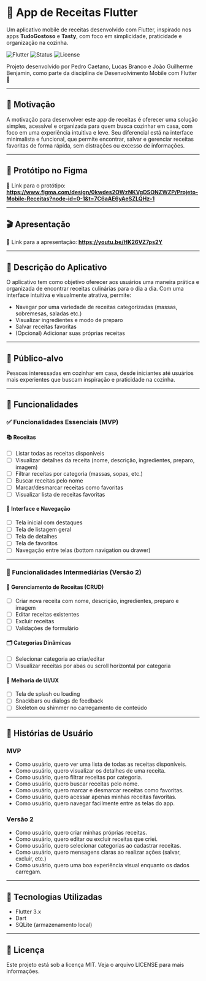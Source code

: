 # 📱 App de Receitas Flutter

Um aplicativo mobile de receitas desenvolvido com Flutter, inspirado nos apps **TudoGostoso** e **Tasty**, com foco em simplicidade, praticidade e organização na cozinha.

![Flutter](https://img.shields.io/badge/Flutter-v3.x-blue?logo=flutter)
![Status](https://img.shields.io/badge/status-em%20desenvolvimento-yellow)
![License](https://img.shields.io/badge/license-MIT-green)

Projeto desenvolvido por Pedro Caetano, Lucas Branco e João Guilherme Benjamin, como parte da disciplina de Desenvolvimento Mobile com Flutter 🚀

---

## 🧠 Motivação

A motivação para desenvolver este app de receitas é oferecer uma solução simples, acessível e organizada para quem busca cozinhar em casa, com foco em uma experiência intuitiva e leve. Seu diferencial está na interface minimalista e funcional, que permite encontrar, salvar e gerenciar receitas favoritas de forma rápida, sem distrações ou excesso de informações.

---

## 📌 Protótipo no Figma

📎 Link para o protótipo: **https://www.figma.com/design/0kwdes2OWzNKVgDSONZWZP/Projeto-Mobile-Receitas?node-id=0-1&t=7C6aAE6yAeSZLQHz-1**

---

## 🎬 Apresentação

📎 Link para a apresentação: **https://youtu.be/HK26VZ7ps2Y**

---

## 📄 Descrição do Aplicativo

O aplicativo tem como objetivo oferecer aos usuários uma maneira prática e organizada de encontrar receitas culinárias para o dia a dia. Com uma interface intuitiva e visualmente atrativa, permite:

- Navegar por uma variedade de receitas categorizadas (massas, sobremesas, saladas etc.)
- Visualizar ingredientes e modo de preparo
- Salvar receitas favoritas
- (Opcional) Adicionar suas próprias receitas

---

## 👥 Público-alvo

Pessoas interessadas em cozinhar em casa, desde iniciantes até usuários mais experientes que buscam inspiração e praticidade na cozinha.

---

## 🧩 Funcionalidades

### ✅ Funcionalidades Essenciais (MVP)

#### 📚 Receitas
- [ ] Listar todas as receitas disponíveis
- [ ] Visualizar detalhes da receita (nome, descrição, ingredientes, preparo, imagem)
- [ ] Filtrar receitas por categoria (massas, sopas, etc.)
- [ ] Buscar receitas pelo nome
- [ ] Marcar/desmarcar receitas como favoritas
- [ ] Visualizar lista de receitas favoritas

#### 🧭 Interface e Navegação
- [ ] Tela inicial com destaques
- [ ] Tela de listagem geral
- [ ] Tela de detalhes
- [ ] Tela de favoritos
- [ ] Navegação entre telas (bottom navigation ou drawer)

---

### 🔄 Funcionalidades Intermediárias (Versão 2)

#### 📝 Gerenciamento de Receitas (CRUD)
- [ ] Criar nova receita com nome, descrição, ingredientes, preparo e imagem
- [ ] Editar receitas existentes
- [ ] Excluir receitas
- [ ] Validações de formulário

#### 🗂️ Categorias Dinâmicas
- [ ] Selecionar categoria ao criar/editar
- [ ] Visualizar receitas por abas ou scroll horizontal por categoria

#### 🎨 Melhoria de UI/UX
- [ ] Tela de splash ou loading
- [ ] Snackbars ou dialogs de feedback
- [ ] Skeleton ou shimmer no carregamento de conteúdo

---

## 📌 Histórias de Usuário

### MVP
- Como usuário, quero ver uma lista de todas as receitas disponíveis.
- Como usuário, quero visualizar os detalhes de uma receita.
- Como usuário, quero filtrar receitas por categoria.
- Como usuário, quero buscar receitas pelo nome.
- Como usuário, quero marcar e desmarcar receitas como favoritas.
- Como usuário, quero acessar apenas minhas receitas favoritas.
- Como usuário, quero navegar facilmente entre as telas do app.

### Versão 2
- Como usuário, quero criar minhas próprias receitas.
- Como usuário, quero editar ou excluir receitas que criei.
- Como usuário, quero selecionar categorias ao cadastrar receitas.
- Como usuário, quero mensagens claras ao realizar ações (salvar, excluir, etc.)
- Como usuário, quero uma boa experiência visual enquanto os dados carregam.

---

## 🚀 Tecnologias Utilizadas

- Flutter 3.x
- Dart
- SQLite (armazenamento local)
  
---
## 📄 Licença
Este projeto está sob a licença MIT. Veja o arquivo LICENSE para mais informações.
